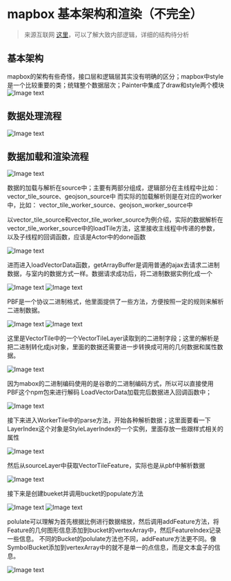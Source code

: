 # mapbox 基本架构和渲染（不完全）

> 来源互联网 [这里](https://www.cnblogs.com/dojo-lzz/p/10165817.html)，可以了解大致内部逻辑，详细的结构待分析

## 基本架构
mapbox的架构有些奇怪，接口层和逻辑层其实没有明确的区分；mapbox中style是一个比较重要的类；统辖整个数据层次；Painter中集成了draw和style两个模块
![Image text](./image/1.png)

## 数据处理流程
![Image text](./image/2.png)

## 数据加载和渲染流程

![Image text](./image/3.png)

数据的加载与解析在source中；主要有两部分组成，逻辑部分在主线程中比如：
vector_tile_source、geojson_source中
而实际的加载解析则是在对应的worker中，比如：
vector_tile_worker_source、geojson_worker_source中

以vector_tile_source和vector_tile_worker_source为例介绍，实际的数据解析在vector_tile_worker_source中的loadTile方法，这里接收主线程中传递的参数，以及子线程的回调函数，应该是Actor中的done函数

![Image text](./image/4.png)

进而进入loadVectorData函数，getArrayBuffer是调用普通的ajax去请求二进制数据，与室内的数据方式一样。数据请求成功后，将二进制数据实例化成一个

![Image text](./image/5.png)
![Image text](./image/6.png)

PBF是一个协议二进制格式，他里面提供了一些方法，方便按照一定的规则来解析二进制数据。

![Image text](./image/7.png)
![Image text](./image/8.png)

这里是VectorTile中的一个VectorTileLayer读取到的二进制字段；这里的解析是把二进制转化成js对象，里面的数据还需要进一步转换成可用的几何数据和属性数据。

![Image text](./image/9.png)

因为mabox的二进制编码使用的是谷歌的二进制编码方式，所以可以直接使用PBF这个npm包来进行解码
LoadVectorData加载完后数据进入回调函数中；

![Image text](./image/10.png)

接下来进入WorkerTile中的parse方法，开始各种解析数据；这里面要看一下LayerIndex这个对象是StyleLayerIndex的一个实例，里面存放一些跟样式相关的属性

![Image text](./image/11.png)

然后从sourceLayer中获取VectorTileFeature，实际也是从pbf中解析数据

![Image text](./image/12.png)

接下来是创建bueket并调用bucket的populate方法

![Image text](./image/13.png)
![Image text](./image/14.png)

polulate可以理解为首先根据比例进行数据缩放，然后调用addFeature方法，将Feature的几何图形信息添加到bucket的vertexArray中，然后FeatureIndex记录一些信息。
不同的Bucket的polulate方法也不同，addFeature方法更不同。像SymbolBucket添加到vertexArray中的就不是单一的点信息，而是文本盒子的信息。

![Image text](./image/15.png)